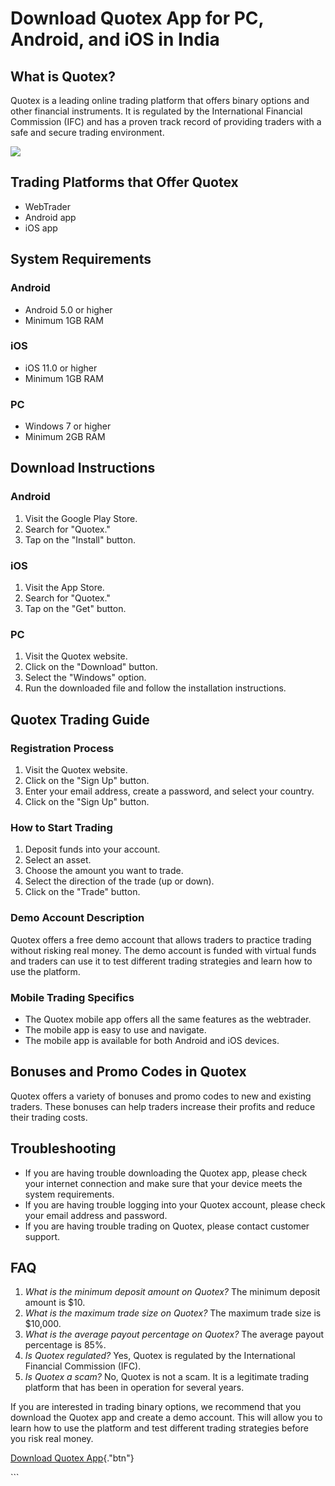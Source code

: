 # Download Quotex App for PC, Android, and iOS in India

## What is Quotex?

Quotex is a leading online trading platform that offers binary options
and other financial instruments. It is regulated by the International
Financial Commission (IFC) and has a proven track record of providing
traders with a safe and secure trading environment.

[![](https://static.quotex.io/files/10_en/300_250.jpg)](https://traff.sbs/brokerqxlid)

## Trading Platforms that Offer Quotex

-   WebTrader
-   Android app
-   iOS app

## System Requirements

### Android

-   Android 5.0 or higher
-   Minimum 1GB RAM

### iOS

-   iOS 11.0 or higher
-   Minimum 1GB RAM

### PC

-   Windows 7 or higher
-   Minimum 2GB RAM

## Download Instructions

### Android

1.  Visit the Google Play Store.
2.  Search for "Quotex."
3.  Tap on the "Install" button.

### iOS

1.  Visit the App Store.
2.  Search for "Quotex."
3.  Tap on the "Get" button.

### PC

1.  Visit the Quotex website.
2.  Click on the "Download" button.
3.  Select the "Windows" option.
4.  Run the downloaded file and follow the installation instructions.

## Quotex Trading Guide

### Registration Process

1.  Visit the Quotex website.
2.  Click on the "Sign Up" button.
3.  Enter your email address, create a password, and select your
    country.
4.  Click on the "Sign Up" button.

### How to Start Trading

1.  Deposit funds into your account.
2.  Select an asset.
3.  Choose the amount you want to trade.
4.  Select the direction of the trade (up or down).
5.  Click on the "Trade" button.

### Demo Account Description

Quotex offers a free demo account that allows traders to practice
trading without risking real money. The demo account is funded with
virtual funds and traders can use it to test different trading
strategies and learn how to use the platform.

### Mobile Trading Specifics

-   The Quotex mobile app offers all the same features as the webtrader.
-   The mobile app is easy to use and navigate.
-   The mobile app is available for both Android and iOS devices.

## Bonuses and Promo Codes in Quotex

Quotex offers a variety of bonuses and promo codes to new and existing
traders. These bonuses can help traders increase their profits and
reduce their trading costs.

## Troubleshooting

-   If you are having trouble downloading the Quotex app, please check
    your internet connection and make sure that your device meets the
    system requirements.
-   If you are having trouble logging into your Quotex account, please
    check your email address and password.
-   If you are having trouble trading on Quotex, please contact customer
    support.

## FAQ

1.  *What is the minimum deposit amount on Quotex?* The minimum deposit
    amount is \$10.
2.  *What is the maximum trade size on Quotex?* The maximum trade size
    is \$10,000.
3.  *What is the average payout percentage on Quotex?* The average
    payout percentage is 85%.
4.  *Is Quotex regulated?* Yes, Quotex is regulated by the International
    Financial Commission (IFC).
5.  *Is Quotex a scam?* No, Quotex is not a scam. It is a legitimate
    trading platform that has been in operation for several years.

If you are interested in trading binary options, we recommend that you
download the Quotex app and create a demo account. This will allow you
to learn how to use the platform and test different trading strategies
before you risk real money.

[Download Quotex
App](\%22https://traff.sbs/quotexonelink\%22){."btn"}

\`\`\`

